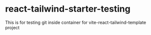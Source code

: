 # react-tailwind-starter-testing
This is for testing git inside container for vite-react-tailwind-template project
